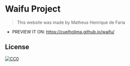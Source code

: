 # Waifu Project
> This website was made by Matheus Henrique de Faria

- PREVIEW IT ON:
https://cuelholima.github.io/waifu/

## License
[![CC0](https://licensebuttons.net/p/zero/1.0/88x31.png)](https://creativecommons.org/publicdomain/zero/1.0/)
